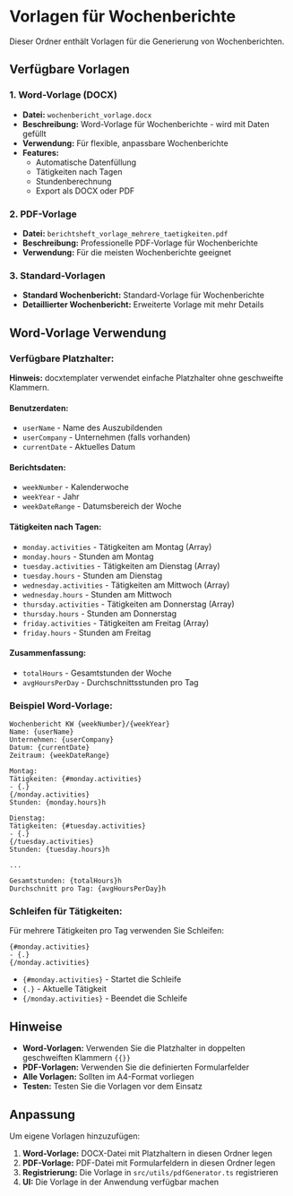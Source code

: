 # Vorlagen für Wochenberichte

Dieser Ordner enthält Vorlagen für die Generierung von Wochenberichten.

## Verfügbare Vorlagen

### 1. Word-Vorlage (DOCX)
- **Datei:** `wochenbericht_vorlage.docx`
- **Beschreibung:** Word-Vorlage für Wochenberichte - wird mit Daten gefüllt
- **Verwendung:** Für flexible, anpassbare Wochenberichte
- **Features:** 
  - Automatische Datenfüllung
  - Tätigkeiten nach Tagen
  - Stundenberechnung
  - Export als DOCX oder PDF

### 2. PDF-Vorlage
- **Datei:** `berichtsheft_vorlage_mehrere_taetigkeiten.pdf`
- **Beschreibung:** Professionelle PDF-Vorlage für Wochenberichte
- **Verwendung:** Für die meisten Wochenberichte geeignet

### 3. Standard-Vorlagen
- **Standard Wochenbericht:** Standard-Vorlage für Wochenberichte
- **Detaillierter Wochenbericht:** Erweiterte Vorlage mit mehr Details

## Word-Vorlage Verwendung

### Verfügbare Platzhalter:

**Hinweis:** docxtemplater verwendet einfache Platzhalter ohne geschweifte Klammern.

#### Benutzerdaten:
- `userName` - Name des Auszubildenden
- `userCompany` - Unternehmen (falls vorhanden)
- `currentDate` - Aktuelles Datum

#### Berichtsdaten:
- `weekNumber` - Kalenderwoche
- `weekYear` - Jahr
- `weekDateRange` - Datumsbereich der Woche

#### Tätigkeiten nach Tagen:
- `monday.activities` - Tätigkeiten am Montag (Array)
- `monday.hours` - Stunden am Montag
- `tuesday.activities` - Tätigkeiten am Dienstag (Array)
- `tuesday.hours` - Stunden am Dienstag
- `wednesday.activities` - Tätigkeiten am Mittwoch (Array)
- `wednesday.hours` - Stunden am Mittwoch
- `thursday.activities` - Tätigkeiten am Donnerstag (Array)
- `thursday.hours` - Stunden am Donnerstag
- `friday.activities` - Tätigkeiten am Freitag (Array)
- `friday.hours` - Stunden am Freitag

#### Zusammenfassung:
- `totalHours` - Gesamtstunden der Woche
- `avgHoursPerDay` - Durchschnittsstunden pro Tag

### Beispiel Word-Vorlage:

```
Wochenbericht KW {weekNumber}/{weekYear}
Name: {userName}
Unternehmen: {userCompany}
Datum: {currentDate}
Zeitraum: {weekDateRange}

Montag:
Tätigkeiten: {#monday.activities}
- {.}
{/monday.activities}
Stunden: {monday.hours}h

Dienstag:
Tätigkeiten: {#tuesday.activities}
- {.}
{/tuesday.activities}
Stunden: {tuesday.hours}h

...

Gesamtstunden: {totalHours}h
Durchschnitt pro Tag: {avgHoursPerDay}h
```

### Schleifen für Tätigkeiten:

Für mehrere Tätigkeiten pro Tag verwenden Sie Schleifen:

```
{#monday.activities}
- {.}
{/monday.activities}
```

- `{#monday.activities}` - Startet die Schleife
- `{.}` - Aktuelle Tätigkeit
- `{/monday.activities}` - Beendet die Schleife

## Hinweise

- **Word-Vorlagen:** Verwenden Sie die Platzhalter in doppelten geschweiften Klammern `{{}}`
- **PDF-Vorlagen:** Verwenden Sie die definierten Formularfelder
- **Alle Vorlagen:** Sollten im A4-Format vorliegen
- **Testen:** Testen Sie die Vorlagen vor dem Einsatz

## Anpassung

Um eigene Vorlagen hinzuzufügen:
1. **Word-Vorlage:** DOCX-Datei mit Platzhaltern in diesen Ordner legen
2. **PDF-Vorlage:** PDF-Datei mit Formularfeldern in diesen Ordner legen
3. **Registrierung:** Die Vorlage in `src/utils/pdfGenerator.ts` registrieren
4. **UI:** Die Vorlage in der Anwendung verfügbar machen
